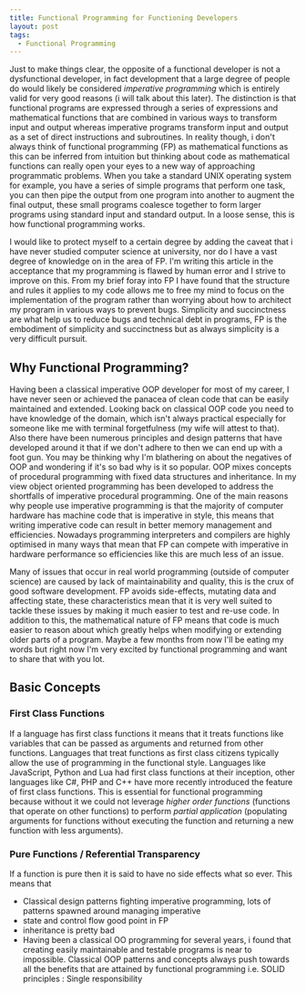 ```yaml
---
title: Functional Programming for Functioning Developers
layout: post
tags:
  - Functional Programming
---
```


Just to make things clear, the opposite of a functional developer is not a dysfunctional developer, in fact development that a large degree of people do would likely be considered *imperative programming* which is entirely valid for very good reasons (i will talk about this later). The distinction is that functional programs are expressed through a series of expressions and mathematical functions that are combined in various ways to transform input and output whereas imperative programs transform input and output as a set of direct instructions and subroutines.
In reality though, i don't always think of functional programming (FP) as mathematical functions as this can be inferred from intuition but thinking about code as mathematical functions can really open your eyes to a new way of approaching programmatic problems. When you take a standard UNIX operating system for example, you have a series of simple programs that perform one task, you can then pipe the output from one program into another to augment the final output, these small programs coalesce together to form larger programs using standard input and standard output. In a loose sense, this is how functional programming works.

I would like to protect myself to a certain degree by adding the caveat that i have never studied computer science at university, nor do I have a vast degree of knowledge on in the area of FP. I'm writing this article in the acceptance that my programming is flawed by human error and I strive to improve on this. From my brief foray into FP I have found that the structure and rules it applies to my code allows me to free my mind to focus on the implementation of the program rather than worrying about how to architect my program in various ways to prevent bugs. Simplicity and succinctness are what help us to reduce bugs and technical debt in programs, FP is the embodiment of simplicity and succinctness but as always simplicity is a very difficult pursuit.

## Why Functional Programming?
Having been a classical imperative OOP developer for most of my career, I have never seen or achieved the panacea of clean code that can be easily maintained and extended. Looking back on classical OOP code you need to have knowledge of the domain, which isn't always practical especially for someone like me with terminal forgetfulness (my wife will attest to that). Also there have been numerous principles and design patterns that have developed around it that if we don't adhere to then we can end up with a foot gun. You may be thinking why I'm blathering on about the negatives of OOP and wondering if it's so bad why is it so popular. OOP mixes concepts of procedural programming with fixed data structures and inheritance. In my view object oriented programming has been developed to address the shortfalls of imperative procedural programming. One of the main reasons why people use imperative programming is that the majority of computer hardware has machine code that is imperative in style, this means that writing imperative code can result in better memory management and efficiencies. Nowadays programming interpreters and compilers are highly optimised in many ways that mean that FP can compete with imperative in hardware performance so efficiencies like this are much less of an issue.

Many of issues that occur in real world programming (outside of computer science) are caused by lack of maintainability and quality, this is the crux of good software development. FP avoids side-effects, mutating data and affecting state, these characteristics mean that it is very well suited to tackle these issues by making it much easier to test and re-use code. In addition to this, the mathematical nature of FP means that code is much easier to reason about which greatly helps when modifying or extending older parts of a program. Maybe a few months from now I'll be eating my words but right now I'm very excited by functional programming and want to share that with you lot.

## Basic Concepts

### First Class Functions
If a language has first class functions it means that it treats functions like variables that can be passed as arguments and returned from other functions.
Languages that treat functions as first class citizens typically allow the use of programming in the functional style. Languages like JavaScript, Python and Lua had first class functions at their inception, other languages like C#, PHP and C++ have more recently introduced the feature of first class functions.
This is essential for functional programming because without it we could not leverage *higher order functions* (functions that operate on other functions) to perform *partial application* (populating arguments for functions without executing the function and returning a new function with less arguments).

### Pure Functions / Referential Transparency
If a function is pure then it is said to have no side effects what so ever. This means that 









- Classical design patterns fighting imperative programming, lots of patterns spawned around managing imperative
- state and control flow good point in FP
- inheritance is pretty bad
- Having been a classical OO programming for several years, i found that creating easily maintainable and testable programs is near to impossible. Classical OOP patterns and concepts always push towards all the benefits that are attained by functional programming i.e. SOLID principles : Single responsibility
